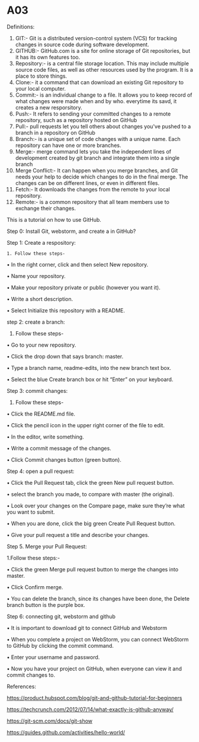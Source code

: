 # A03
Definitions:
1. GIT:- Git is a distributed version-control system (VCS) for tracking changes in source code during software development.
2. GITHUB:- GitHub.com is a site for online storage of Git repositories, but it has its own features too.
3. Repository:- is a central file storage location. This may include multiple source code files, as well as other resources used by the program. It is a place to store things.
4. Clone:- it a command that can download an existing Git repository to your local computer.
5. Commit:- is an individual change to a file. It allows you to keep record of what changes were made when and by who. everytime its savd, it creates a new resporsitory.
6. Push:- It refers to sending your committed changes to a remote repository, such as a repository hosted on GitHub
7. Pull:- pull requests let you tell others about changes you've pushed to a branch in a repository on GitHub
8. Branch:- is a unique set of code changes with a unique name. Each repository can have one or more branches.
9. Merge:- merge command lets you take the independent lines of development created by git branch and integrate them into a 
single branch
10. Merge Conflict:- It can happen when you merge branches, and Git needs your help to decide which changes to do in the final merge. The changes can be on different lines, or even in different files.
11. Fetch:- It downloads the changes from the remote to your local repository.
12. Remote:- is a common repository that all team members use to exchange their changes. 

This is a tutorial on how to use GitHub.

Step 0: Install Git, webstorm, and create a in GitHub?

Step 1: Create a respository: 

 	1. Follow these steps- 
  
•	In the right corner, click and then select New repository.

•	Name your repository.

•	Make your repository private or public (however you want it).

•	Write a short description.

•	Select Initialize this repository with a README.

step 2: create a branch: 

  1.	Follow these steps-

•	Go to your new repository.

•	Click the drop down that says branch: master. 

•	Type a branch name, readme-edits, into the new branch text box. 

•	Select the blue Create branch box or hit “Enter” on your keyboard.

Step 3: commit changes:

1.	Follow these steps-

•	Click the README.md file.

•	Click the pencil icon in the upper right corner of the file to edit.

•	In the editor, write something.

•	Write a commit message of the changes.

•	Click Commit changes button (green button).

Step 4: open a pull request:
 
•	Click the Pull Request tab, click the green New pull request button.

•	select the branch you made, to compare with master (the original).

•	Look over your changes on the Compare page, make sure they’re what you want to submit.

•	When you are done, click the big green Create Pull Request button.

•	Give your pull request a title and describe your changes.

Step 5. Merge your Pull Request:

 1.Follow these steps:-
 
•	Click the green Merge pull request button to merge the changes into master.

•	Click Confirm merge.

•	You can delete the branch, since its changes have been done, the Delete branch button is the purple box.

Step 6: connecting git, webstorm and github

•	It is important to download git to connect GitHub and Webstorm

•	When you complete a project on WebStorm, you can connect WebStorm to GitHub by clicking the commit command. 

•	Enter your username and password.

•	Now you have your project on GitHub, when everyone can view it and commit changes to.

References:

https://product.hubspot.com/blog/git-and-github-tutorial-for-beginners

https://techcrunch.com/2012/07/14/what-exactly-is-github-anyway/

https://git-scm.com/docs/git-show

https://guides.github.com/activities/hello-world/



